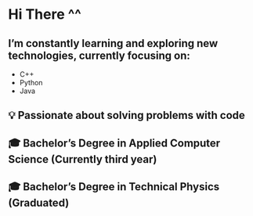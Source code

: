 # Hi There ^^
## I’m constantly learning and exploring new technologies, currently focusing on:
- C++
- Python
- Java

## 💡 Passionate about solving problems with code

## 🎓 Bachelor’s Degree in Applied Computer Science (Currently third year)
## 🎓 Bachelor’s Degree in Technical Physics (Graduated)
